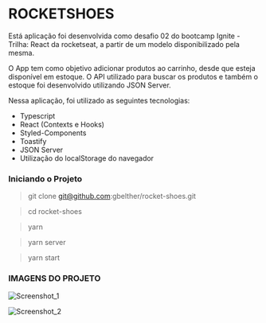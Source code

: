 <h1>ROCKETSHOES</h1>

Está aplicação foi desenvolvida como desafio 02 do bootcamp Ignite - Trilha: React da rocketseat, a partir de um modelo disponibilizado pela mesma.

O App tem como objetivo adicionar produtos ao carrinho, desde que esteja disponível em estoque. O API utilizado para buscar os produtos e também o estoque foi desenvolvido utilizando JSON Server.

Nessa aplicação, foi utilizado as seguintes tecnologias:
- Typescript
- React (Contexts e Hooks)
- Styled-Components
- Toastify
- JSON Server
- Utilização do localStorage do navegador


<h3>Iniciando o Projeto</h3>

> git clone git@github.com:gbelther/rocket-shoes.git

> cd rocket-shoes

> yarn

> yarn server

> yarn start

<h3>IMAGENS DO PROJETO</h3>

![Screenshot_1](https://user-images.githubusercontent.com/68357487/111675174-9ae25f80-87fb-11eb-85e8-a4401f6479f0.png)

![Screenshot_2](https://user-images.githubusercontent.com/68357487/111675237-ac2b6c00-87fb-11eb-8eb3-c77964969c73.png)
